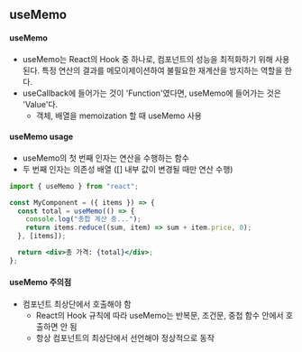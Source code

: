 ## useMemo


#### useMemo 
- useMemo는 React의 Hook 중 하나로, 컴포넌트의 성능을 최적화하기 위해 사용된다. 특정 연산의 결과를 메모이제이션하여 불필요한 재계산을 방지하는 역할을 한다.
- useCallback에 들어가는 것이 'Function'였다면, useMemo에 들어가는 것은 'Value'다.
  - 객체, 배열을 memoization 할 때 useMemo 사용

#### useMemo usage
- useMemo의 첫 번째 인자는 연산을 수행하는 함수
- 두 번째 인자는 의존성 배열 ([] 내부 값이 변경될 때만 연산 수행)
```jsx
import { useMemo } from "react";

const MyComponent = ({ items }) => {
  const total = useMemo(() => {
    console.log("총합 계산 중...");
    return items.reduce((sum, item) => sum + item.price, 0);
  }, [items]);

  return <div>총 가격: {total}</div>;
};
```

#### useMemo 주의점
- 컴포넌트 최상단에서 호출해야 함
  - React의 Hook 규칙에 따라 useMemo는 반복문, 조건문, 중첩 함수 안에서 호출하면 안 됨
  - 항상 컴포넌트의 최상단에서 선언해야 정상적으로 동작
